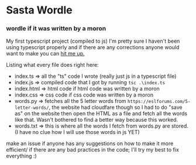# Sasta Wordle
### wordle if it was written by a moron<br>

My first typescript project (compiled to js) 
I'm pretty sure I haven't been using typescript properly and if there are any corrections anyone would want to make you can <a href="https://aryansharma.tech"> hit me up. </a><br>

Listing what every file does right here:
- index.ts => all the "ts" code I wrote (really just js in a typescript file) 
- index.js => compiled code that I got by running ``tsc .\index.ts``
- index.html => html code if html code was written by a moron
- index.css => css code if css code was written by a moron
- words.py => fetches all the 5 letter words from `https://eslforums.com/5-letter-words/`, the website had cloudfare though so I had to do "save as" on the website then open the HTML as a file and fetch all the words like that. Wasn't bothered to find a better way because this worked.
- words.txt => this is where all the words I fetch from words.py are stored. (I have no clue how I will use those words in js YET)

make an issue if anyone has any suggestions on how to make it more efficient/ if there are any bad practices in the code; I'll try my best to fix everything :)
